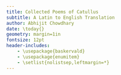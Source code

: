 ```yaml
---
title: Collected Poems of Catullus
subtitle: A Latin to English Translation
author: Abhijit Chowdhary
date: \today{}
geometry: margin=1in
fontsize: 12pt
header-includes:
    - \usepackage{baskervald}
    - \usepackage{enumitem}
    - \setlist{nolistsep,leftmargin=*}
---
```

